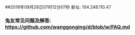 ##2018年09月28日07时12分07秒 新址: 104.248.110.47
### 兔友常见问题及解答: https://github.com/wanggonging/d/blob/w/FAQ.md
